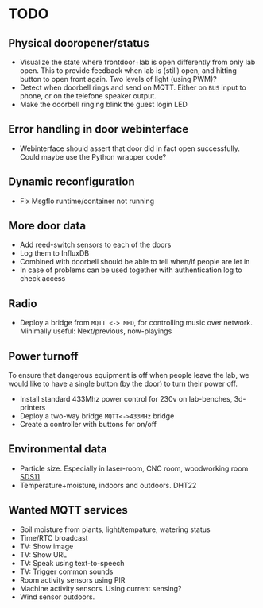 
# TODO

## Physical dooropener/status

* Visualize the state where frontdoor+lab is open differently from only lab open.
This to provide feedback when lab is (still) open, and hitting button to open front again.
Two levels of light (using PWM)? 
* Detect when doorbell rings and send on MQTT.
Either on `BUS` input to phone, or on the telefone speaker output.
* Make the doorbell ringing blink the guest login LED

## Error handling in door webinterface

* Webinterface should assert that door did in fact open successfully.
Could maybe use the Python wrapper code?

## Dynamic reconfiguration

* Fix Msgflo runtime/container not running

## More door data

* Add reed-switch sensors to each of the doors
* Log them to InfluxDB
* Combined with doorbell should be able to tell when/if people are let in
* In case of problems can be used together with authentication log to check access

## Radio

* Deploy a bridge from `MQTT <-> MPD`, for controlling music over network.
Minimally useful: Next/previous, now-playings

## Power turnoff

To ensure that dangerous equipment is off when people leave the lab,
we would like to have a single button (by the door) to turn their power off.

* Install standard 433Mhz power control for 230v on lab-benches, 3d-printers
* Deploy a two-way bridge `MQTT<->433MHz` bridge
* Create a controller with buttons for on/off

## Environmental data

* Particle size. Especially in laser-room, CNC room, woodworking room
[SDS11](https://www.banggood.com/Nova-PM-Sensor-SDS011-High-Precision-Laser-PM2_5-Air-Quality-Detection-Sensor-Module-p-1144246.html)
* Temperature+moisture, indoors and outdoors. DHT22

## Wanted MQTT services

* Soil moisture from plants, light/tempature, watering status
* Time/RTC broadcast
* TV: Show image
* TV: Show URL
* TV: Speak using text-to-speech
* TV: Trigger common sounds
* Room activity sensors using PIR
* Machine activity sensors. Using current sensing?
* Wind sensor outdoors.

